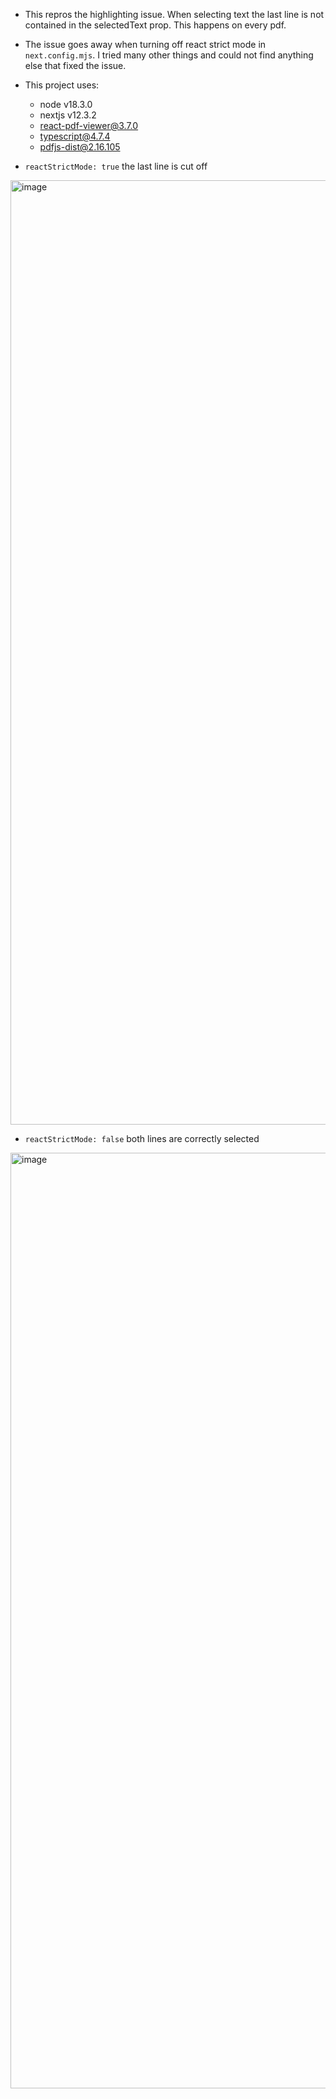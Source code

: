 - This repros the highlighting issue. When selecting text the last line is not contained in the selectedText prop. This happens on every pdf.
- The issue goes away when turning off react strict mode in `next.config.mjs`. I tried many other things and could not find anything else that fixed the issue.
- This project uses:
  - node v18.3.0
  - nextjs v12.3.2
  - react-pdf-viewer@3.7.0
  - typescript@4.7.4
  - pdfjs-dist@2.16.105

- `reactStrictMode: true` the last line is cut off
<img width="1511" alt="image" src="https://user-images.githubusercontent.com/36425095/200400524-2f3dd876-8031-4a8a-b750-6f73cd552a9d.png">

- `reactStrictMode: false` both lines are correctly selected
<img width="1497" alt="image" src="https://user-images.githubusercontent.com/36425095/200400732-9790fc5b-5e58-48b6-9778-6bcc309fcd3e.png">
